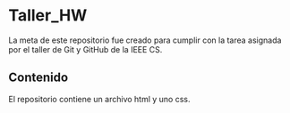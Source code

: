 # Taller_HW

La meta de este repositorio fue creado para cumplir con la tarea asignada por el taller de Git y GitHub de la IEEE CS.

## Contenido

El repositorio contiene un archivo html y uno css.
